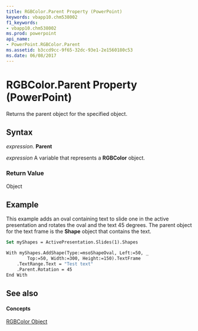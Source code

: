 ```yaml
---
title: RGBColor.Parent Property (PowerPoint)
keywords: vbapp10.chm538002
f1_keywords:
- vbapp10.chm538002
ms.prod: powerpoint
api_name:
- PowerPoint.RGBColor.Parent
ms.assetid: b3ccd9cc-9f65-32dc-93e1-2e1560180c53
ms.date: 06/08/2017
---
```



# RGBColor.Parent Property (PowerPoint)

Returns the parent object for the specified object.


## Syntax

 _expression_. **Parent**

 _expression_ A variable that represents a **RGBColor** object.


### Return Value

Object


## Example

This example adds an oval containing text to slide one in the active presentation and rotates the oval and the text 45 degrees. The parent object for the text frame is the **Shape** object that contains the text.


```vb
Set myShapes = ActivePresentation.Slides(1).Shapes

With myShapes.AddShape(Type:=msoShapeOval, Left:=50, _
        Top:=50, Width:=300, Height:=150).TextFrame
    .TextRange.Text = "Test text"
    .Parent.Rotation = 45
End With
```


## See also


#### Concepts


[RGBColor Object](rgbcolor-object-powerpoint.md)

